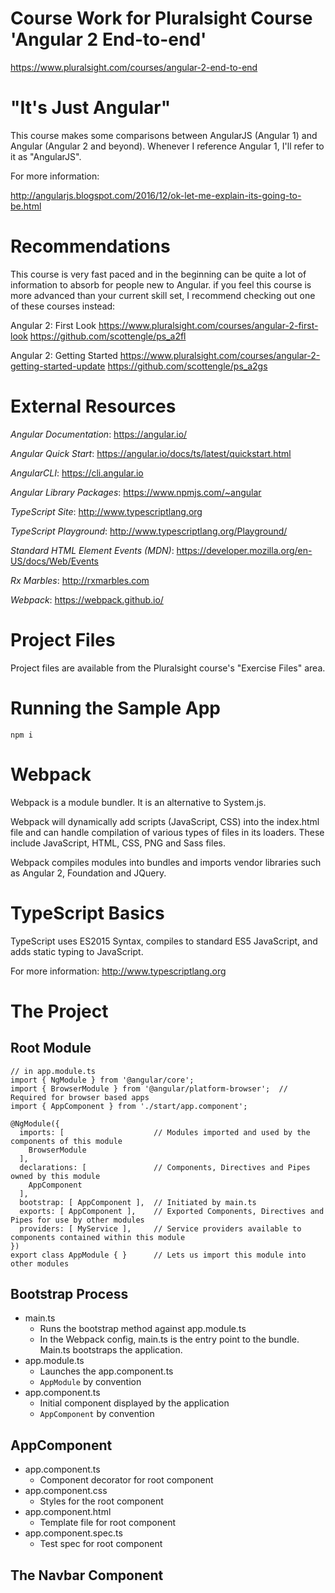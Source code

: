 # Course Work for Pluralsight Course 'Angular 2 End-to-end'

https://www.pluralsight.com/courses/angular-2-end-to-end

# "It's Just Angular"

This course makes some comparisons between AngularJS (Angular 1) and Angular (Angular 2 and beyond). Whenever I reference Angular 1, I'll refer to it as "AngularJS". 

For more information:

http://angularjs.blogspot.com/2016/12/ok-let-me-explain-its-going-to-be.html

# Recommendations

This course is very fast paced and in the beginning can be quite a lot of information to absorb for people new to Angular. if you feel this course is more advanced than your current skill set, I recommend checking out one of these courses instead:

Angular 2: First Look
https://www.pluralsight.com/courses/angular-2-first-look
https://github.com/scottengle/ps_a2fl

Angular 2: Getting Started
https://www.pluralsight.com/courses/angular-2-getting-started-update
https://github.com/scottengle/ps_a2gs

# External Resources

*Angular Documentation*: https://angular.io/

*Angular Quick Start*: https://angular.io/docs/ts/latest/quickstart.html

*AngularCLI*: https://cli.angular.io

*Angular Library Packages*: https://www.npmjs.com/~angular

*TypeScript Site*: http://www.typescriptlang.org

*TypeScript Playground*: http://www.typescriptlang.org/Playground/

*Standard HTML Element Events (MDN)*: https://developer.mozilla.org/en-US/docs/Web/Events

*Rx Marbles*: http://rxmarbles.com

*Webpack*: https://webpack.github.io/

# Project Files

Project files are available from the Pluralsight course's "Exercise Files" area.

# Running the Sample App

    npm i

# Webpack

Webpack is a module bundler. It is an alternative to System.js.

Webpack will dynamically add scripts (JavaScript, CSS) into the index.html file and can handle compilation of various types of files in its loaders. These include JavaScript, HTML, CSS, PNG and Sass files.

Webpack compiles modules into bundles and imports vendor libraries such as Angular 2, Foundation and JQuery.

# TypeScript Basics

TypeScript uses ES2015 Syntax, compiles to standard ES5 JavaScript, and adds static typing to JavaScript.

For more information: http://www.typescriptlang.org

# The Project

## Root Module

    // in app.module.ts
    import { NgModule } from '@angular/core';
    import { BrowserModule } from '@angular/platform-browser';  // Required for browser based apps
    import { AppComponent } from './start/app.component';

    @NgModule({
      imports: [                    // Modules imported and used by the components of this module
        BrowserModule
      ],
      declarations: [               // Components, Directives and Pipes owned by this module
        AppComponent
      ],
      bootstrap: [ AppComponent ],  // Initiated by main.ts
      exports: [ AppComponent ],    // Exported Components, Directives and Pipes for use by other modules
      providers: [ MyService ],     // Service providers available to components contained within this module
    })
    export class AppModule { }      // Lets us import this module into other modules

## Bootstrap Process

* main.ts
  * Runs the bootstrap method against app.module.ts
  * In the Webpack config, main.ts is the entry point to the bundle. Main.ts bootstraps the application.
* app.module.ts
  * Launches the app.component.ts
  * `AppModule` by convention
* app.component.ts
  * Initial component displayed by the application
  * `AppComponent` by convention

## AppComponent

* app.component.ts
  * Component decorator for root component
* app.component.css
  * Styles for the root component
* app.component.html
  * Template file for root component
* app.component.spec.ts
  * Test spec for root component

## The Navbar Component


